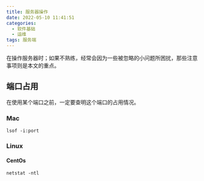 ```yaml
---
title: 服务器操作
date: 2022-05-10 11:41:51
categories:
  - 软件基础
  - 运维
tags: 服务端
---
```


在操作服务器时；如果不熟练，经常会因为一些被忽略的小问题所困扰，那些注意事项则是本文的重点。

<!-- more -->

## 端口占用

在使用某个端口之前，一定要查明这个端口的占用情况。

### Mac

```shell
lsof -i:port
```

### Linux

#### CentOs

```shell
netstat -ntl
```
